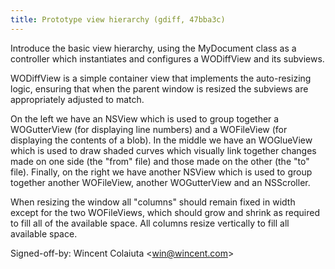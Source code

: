 ```yaml
---
title: Prototype view hierarchy (gdiff, 47bba3c)
---
```


Introduce the basic view hierarchy, using the MyDocument class as a controller which instantiates and configures a WODiffView and its subviews.

WODiffView is a simple container view that implements the auto-resizing logic, ensuring that when the parent window is resized the subviews are appropriately adjusted to match.

On the left we have an NSView which is used to group together a WOGutterView (for displaying line numbers) and a WOFileView (for displaying the contents of a blob). In the middle we have an WOGlueView which is used to draw shaded curves which visually link together changes made on one side (the "from" file) and those made on the other (the "to" file). Finally, on the right we have another NSView which is used to group together another WOFileView, another WOGutterView and an NSScroller.

When resizing the window all "columns" should remain fixed in width except for the two WOFileViews, which should grow and shrink as required to fill all of the available space. All columns resize vertically to fill all available space.

Signed-off-by: Wincent Colaiuta &lt;win@wincent.com&gt;
